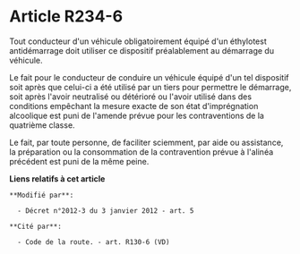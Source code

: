 # Article R234-6

Tout conducteur d'un véhicule obligatoirement équipé d'un éthylotest antidémarrage doit utiliser ce dispositif préalablement
au démarrage du véhicule.

Le fait pour le conducteur de conduire un véhicule équipé d'un tel dispositif soit après que celui-ci a été utilisé par un
tiers pour permettre le démarrage, soit après l'avoir neutralisé ou détérioré ou l'avoir utilisé dans des conditions
empêchant la mesure exacte de son état d'imprégnation alcoolique est puni de l'amende prévue pour les contraventions de la
quatrième classe.

Le fait, par toute personne, de faciliter sciemment, par aide ou assistance, la préparation ou la consommation de la
contravention prévue à l'alinéa précédent est puni de la même peine.

**Liens relatifs à cet article**

	**Modifié par**:

	  - Décret n°2012-3 du 3 janvier 2012 - art. 5

	**Cité par**:

	  - Code de la route. - art. R130-6 (VD)
